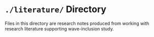 `./literature/` Directory
=========

Files in this directory are research notes produced from working with research literature supporting wave-inclusion study. 

